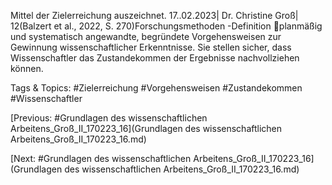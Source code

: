 Mittel der Zielerreichung auszeichnet. 
17..02.2023| Dr. Christine Groß| 12(Balzert et al., 2022, S. 270)Forschungsmethoden -Definition
planmäßig und systematisch angewandte, begründete Vorgehensweisen zur 
Gewinnung wissenschaftlicher Erkenntnisse. Sie stellen sicher, dass Wissenschaftler 
das Zustandekommen der Ergebnisse nachvollziehen können.

   Tags & Topics:
   #Zielerreichung
   #Vorgehensweisen
   #Zustandekommen
   #Wissenschaftler

[Previous: #Grundlagen des wissenschaftlichen Arbeitens_Groß_II_170223_16](Grundlagen des wissenschaftlichen Arbeitens_Groß_II_170223_16.md)

[Next: #Grundlagen des wissenschaftlichen Arbeitens_Groß_II_170223_16](Grundlagen des wissenschaftlichen Arbeitens_Groß_II_170223_16.md)
